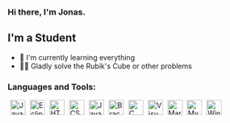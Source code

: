 ### Hi there, I'm Jonas.

## I'm a Student
- 🌱 I'm currently learning everything
- 🧙‍♂️ Gladly solve the Rubik's Cube or other problems

### Languages and Tools:
<div style="text-algin: left">
    <img style="margin-left: 5px; " alt="Java" height="30px" src="https://upload.wikimedia.org/wikipedia/de/e/e1/Java-Logo.svg">
    <img style="margin-left: 5px; " alt="Eclipse" height="30px" src="https://upload.wikimedia.org/wikipedia/commons/d/d0/Eclipse-Luna-Logo.svg">
    <img style="margin-left: 5px; " alt="HTML" height="30px" src="https://upload.wikimedia.org/wikipedia/commons/6/61/HTML5_logo_and_wordmark.svg">
    <img style="margin-left: 5px; " alt="CSS" height="30px" src="https://upload.wikimedia.org/wikipedia/commons/d/d5/CSS3_logo_and_wordmark.svg">
    <img style="margin-left: 5px; " alt="JavaScript" height="30px" src="https://upload.wikimedia.org/wikipedia/commons/9/99/Unofficial_JavaScript_logo_2.svg">
    <img style="margin-left: 5px; " alt="Brackets" height="30px" src="https://upload.wikimedia.org/wikipedia/commons/4/4c/Brackets_Icon.svg">
    <img style="margin-left: 5px; " alt="C" height="30px" src="https://upload.wikimedia.org/wikipedia/commons/3/35/The_C_Programming_Language_logo.svg">
    <img style="margin-left: 5px; " alt="Visual Studio Code" height="30px" src="https://upload.wikimedia.org/wikipedia/commons/2/2d/Visual_Studio_Code_1.18_icon.svg">
    <img style="margin-left: 5px; " alt="MariaDB" height="30px" src="https://upload.wikimedia.org/wikipedia/commons/c/c9/MariaDB_Logo.png">
    <img style="margin-left: 5px; " alt="MySQL" height="30px" src="https://upload.wikimedia.org/wikipedia/de/d/dd/MySQL_logo.svg">
    <img style="margin-left: 5px; " alt="Windows Terminal" height="30px" src="https://upload.wikimedia.org/wikipedia/commons/0/01/Windows_Terminal_Logo_256x256.png">
</div>

<!---
Jonas-hamburg/Jonas-hamburg is a ✨ special ✨ repository because its `README.md` (this file) appears on your GitHub profile.
You can click the Preview link to take a look at your changes.
--->
